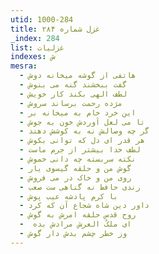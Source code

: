 ```yaml
---
utid: 1000-284
title: غزل شماره ۲۸۴
_index: 284
list: غزلیات
indexes: ش
mesra:
  - هاتفی از گوشه میخانه دوش
  - گفت ببخشند گنه می بنوش
  - لطف الهی بکند کار خویش
  - مژده رحمت برساند سروش
  - این خرد خام به میخانه بر
  - تا می لعل آوردش خون به جوش
  - گر چه وصالش نه به کوشش دهند
  - هر قدر ای دل که توانی بکوش
  - لطف خدا بیشتر از جرم ماست
  - نکته سربسته چه دانی خموش
  - گوش من و حلقه گیسوی یار
  - روی من و خاک در می فروش
  - رندی حافظ نه گناهی ست صعب
  - با کرم پادشه عیب پوش
  - داور دین شاه شجاع آن که کرد
  - روح قدس حلقه امرش به گوش
  - ‌ ای ملکُ العرش مرادش بده
  - وز خطر چشم بدش دار گوش
---
```

